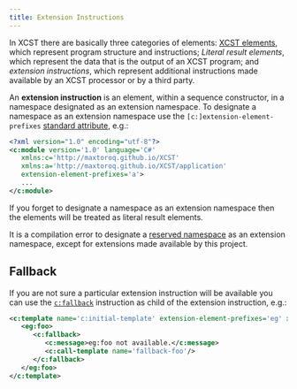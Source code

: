 ```yaml
---
title: Extension Instructions
---
```

In XCST there are basically three categories of elements: [XCST elements](elements-ref.html#xcst-elements), which represent program structure and instructions; *Literal result elements*, which represent the data that is the output of an XCST program; and *extension instructions*, which represent additional instructions made available by an XCST processor or by a third party.

An **extension instruction** is an element, within a sequence constructor, in a namespace designated as an extension namespace. To designate a namespace as an extension namespace use the `[c:]extension-element-prefixes` [standard attribute](standard-attributes.html), e.g.:

```xml
<?xml version="1.0" encoding="utf-8"?>
<c:module version='1.0' language='C#'
   xmlns:c='http://maxtoroq.github.io/XCST'
   xmlns:a='http://maxtoroq.github.io/XCST/application'
   extension-element-prefixes='a'>
   ...
</c:module>
```

If you forget to designate a namespace as an extension namespace then the elements will be treated as literal result elements.

It is a compilation error to designate a [reserved namespace](reserved-namespaces.html) as an extension namespace, except for extensions made available by this project.

## Fallback

If you are not sure a particular extension instruction will be available you can use the [`c:fallback`](../c/fallback.html) instruction as child of the extension instruction, e.g.:

```xml
<c:template name='c:initial-template' extension-element-prefixes='eg' xmlns:eg='http://example.com/ns/foo'>
   <eg:foo>
      <c:fallback>
         <c:message>eg:foo not available.</c:message>
         <c:call-template name='fallback-foo'/>
      </c:fallback>
   </eg:foo>
</c:template>
```
